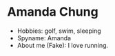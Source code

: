 # Amanda Chung

- Hobbies: golf, swim, sleeping
- Spyname: Amanda
- About me (Fake): I love running. 
